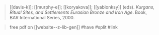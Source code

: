 > [[davis-k]]; [[murphy-e]]; [[koryakova]]; [[yablonksy]] (eds). *Kurgans, Ritual Sites, and Settlements Eurasian Bronze and Iron Age*. Book, BAR International Series, 2000.

> free pdf on [[website--z-lib-gen]]
> #have 
> #split #link 